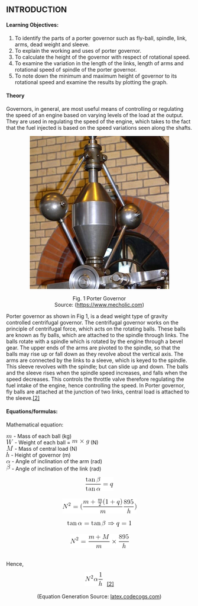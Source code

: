 ## INTRODUCTION<br>

#### Learning Objectives:

1. To identify the parts of a porter governor such as fly-ball, spindle, link, arms, dead weight and sleeve.
2. To explain the working and uses of porter governor.
3. To calculate the height of the governor with respect of rotational speed.
4. To examine the variation in the length of the links, length of arms and rotational speed of spindle of the porter governor.
5. To note down the minimum and maximum height of governor to its rotational speed and examine the results by plotting the graph.

#### Theory

Governors, in general, are most useful means of controlling or regulating the speed of an engine based on varying levels of the load at the output. They are used in regulating the speed of the engine, which takes to the fact that the fuel injected is based on the speed variations seen along the shafts.

<center>

![alt text](images/porter.png "Parts")

</center>

<center> Fig. 1 Porter Governor</center>

<center>Source: (<a href="https://www.mecholic.com">https://www.mecholic.com</a>)</center>

Porter governor as shown in Fig 1, is a dead weight type of gravity controlled centrifugal governor. The centrifugal governor works on the principle of centrifugal force, which acts on the rotating balls. These balls are known as fly balls, which are attached to the spindle through links. The balls rotate with a spindle which is rotated by the engine through a bevel gear. The upper ends of the arms are pivoted to the spindle, so that the balls may rise up or fall down as they revolve about the vertical axis. The arms are connected by the links to a sleeve, which is keyed to the spindle. This sleeve revolves with the spindle; but can slide up and down. The balls and the sleeve rises when the spindle speed increases, and falls when the speed decreases. This controls the throttle valve therefore regulating the fuel intake of the engine, hence controlling the speed. In Porter governor, fly balls are attached at the junction of two links, central load is attached to the sleeve.<a href="references.html">[2]</a>

#### Equations/formulas:

Mathematical equation:

<img src="./images/equations/m.png" title="m" /> - Mass of each ball (kg) <br>
<img src="./images/equations/w.png" title="W" /> - Weight of each ball = <img src="./images/equations/mg.png" title="m \times g" /> (N) <br>
<img src="./images/equations/bigM.png" title="M" /> - Mass of central load (N) <br>
<img src="./images/equations/h.png" title="h" /> - Height of governor (m)<br>
<img src="./images/equations/alpha.png" title="\alpha" /> - Angle of inclination of the arm (rad)<br>
<img src="./images/equations/beta.png" title="\beta" /> - Angle of inclination of the link (rad) <br>

<center><img src="./images/equations/alphabetatan.gif" title="\frac {\tan \beta}{\tan \alpha} = q" /></center><br>

<center><img src="./images/equations/n2.gif" title="N^2 = (\frac{m + \frac{m}{2}(1+q)}{m}\frac{895}{h})" /></center><br>

<center><img src="./images/equations/tanalpha.gif" title="\tan \alpha = \tan \beta \Rightarrow q = 1" /></center><br>

<center><img src="./images/equations/n3.gif" title="N^2 = \frac{m+M}{m} \times \frac {895}{h}" /></center><br>

Hence,

<center><img src="./images/equations/n4.gif" />&nbsp;&nbsp;&nbsp;<a href="references.html">[2]</a></center><br>
<center>(Equation Generation Source: <a href="http://latex.codecogs.com/">latex.codecogs.com</a>)</center>
